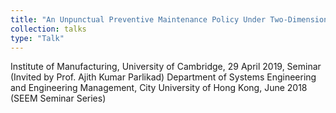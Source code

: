 ```yaml
---
title: "An Unpunctual Preventive Maintenance Policy Under Two-Dimensional Warranty"
collection: talks
type: "Talk"
---
```


Institute of Manufacturing, University of Cambridge, 29 April 2019, Seminar (Invited by Prof. Ajith Kumar Parlikad)
Department of Systems Engineering and Engineering Management, City University of Hong Kong, June 2018 (SEEM Seminar Series)
